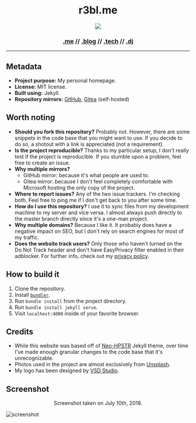 <h1 align="center">r3bl.me</h1>
<p align="center"><img src="https://r3bl.me/assets/logos/logo-256.png" /></p>
<h3 align="center"><a href="https://r3bl.me">.me</a> // <a href="https://r3bl.blog">.blog</a> // <a href="https://r3bl.tech">.tech</a> // <a href="https://r3bl.dj">.dj</a></h3>
<hr/>

## Metadata

* **Project purpose:** My personal homepage.
* **License:** MIT license.
* **Built using:** Jekyll.
* **Repository mirrors:** [GitHub](https://github.com/r3bl/r3bl.me), [Gitea](https://code.r3bl.tech/sites/r3bl.me) (self-hosted)

## Worth noting

* **Should you fork this repository?** Probably not. However, there are some snippets in the code base that you might want to use. If you decide to do so, a shotout with a link is appreciated (not a requirement).
* **Is the project reproducible?** Thanks to my particular setup, I don't really test if the project is reproducible. If you stumble upon a problem, feel free to create an issue.
* **Why multiple mirrors?**
    * GitHub mirror: because it's what people are used to.
    * Gitea mirror: because I don't feel completely comfortable with Microsoft hosting the only copy of the project.
* **Where to report issues?** Any of the two issue trackers. I'm checking both. Feel free to ping me if I don't get back to you after some time.
* **How do I use this repository?** I use it to sync files from my development machine to my server and vice versa. I almost always push directly to the master branch directly since it's a one-man project.
* **Why multiple domains?** Because I like it. It probably does have a negative impact on SEO, but I don't rely on search engines for most of my traffic.
* **Does the website track users?** Only those who haven't turned on the Do Not Track header and don't have EasyPrivacy filter enabled in their adblocker. For further info, check out my [privacy policy](https://r3bl.blog/en/privacy-policy/).

## How to build it

1. Clone the repository.
2. Install [`bundler`](https://bundler.io/#getting-started).
3. Run `bundle install` from the project directory.
4. Run `bundle install jekyll serve`.
5. Visit `localhost:4000` inside of your favorite browser.

## Credits

* While this website was based off of [Neo-HPSTR](http://aronbordin.com/neo-hpstr-jekyll-theme/) Jekyll theme, over time I've made enough granular changes to the code base that it's unrecognizable.
* Photos used in the project are almost exclusively from [Unsplash](https://unsplash.com/).
* My logo has been designed by [VSD Studio](http://www.vsdstudio.com/).

## Screenshot

<p align="center">Screenshot taken on July 10th, 2018.</p>

![screenshot](https://r3bl.me/assets/screenshot.png)
